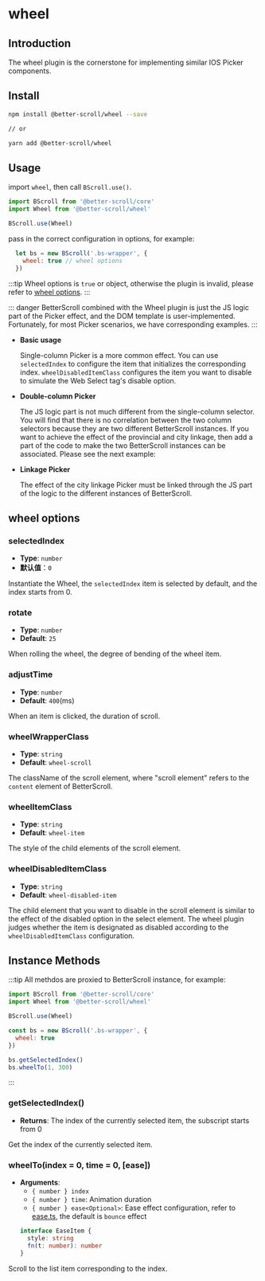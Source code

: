 # wheel

## Introduction

The wheel plugin is the cornerstone for implementing similar IOS Picker components.

## Install

```bash
npm install @better-scroll/wheel --save

// or

yarn add @better-scroll/wheel
```

## Usage

import `wheel`, then call `BScroll.use()`.

```js
import BScroll from '@better-scroll/core'
import Wheel from '@better-scroll/wheel'

BScroll.use(Wheel)
```

pass in the correct configuration in options, for example:

```js
  let bs = new BScroll('.bs-wrapper', {
    wheel: true // wheel options
  })
```

:::tip
Wheel options is `true` or object, otherwise the plugin is invalid, please refer to [wheel options](./wheel.html#wheel-options).
:::

::: danger
BetterScroll combined with the Wheel plugin is just the JS logic part of the Picker effect, and the DOM template is user-implemented. Fortunately, for most Picker scenarios, we have corresponding examples.
:::

- **Basic usage**

  <demo qrcode-url="picker/one-column" :render-code="true">
    <template slot="code-template">
      <<< @/examples/vue/components/picker/one-column.vue?template
    </template>
    <template slot="code-script">
      <<< @/examples/vue/components/picker/one-column.vue?script
    </template>
    <template slot="code-style">
      <<< @/examples/vue/components/picker/one-column.vue?style
    </template>
    <picker-one-column slot="demo"></picker-one-column>
  </demo>

  Single-column Picker is a more common effect. You can use `selectedIndex` to configure the item that initializes the corresponding index. `wheelDisabledItemClass` configures the item you want to disable to simulate the Web Select tag's disable option.

- **Double-column Picker**

  <demo qrcode-url="picker/double-column">
    <template slot="code-template">
      <<< @/examples/vue/components/picker/double-column.vue?template
    </template>
    <template slot="code-script">
      <<< @/examples/vue/components/picker/double-column.vue?script
    </template>
    <template slot="code-style">
      <<< @/examples/vue/components/picker/double-column.vue?style
    </template>
    <picker-double-column slot="demo"></picker-double-column>
  </demo>

  The JS logic part is not much different from the single-column selector. You will find that there is no correlation between the two column selectors because they are two different BetterScroll instances. If you want to achieve the effect of the provincial and city linkage, then add a part of the code to make the two BetterScroll instances can be associated. Please see the next example:

- **Linkage Picker**

  <demo qrcode-url="picker/linkage-column">
    <template slot="code-template">
      <<< @/examples/vue/components/picker/linkage-column.vue?template
    </template>
    <template slot="code-script">
      <<< @/examples/vue/components/picker/linkage-column.vue?script
    </template>
    <template slot="code-style">
      <<< @/examples/vue/components/picker/linkage-column.vue?style
    </template>
    <picker-linkage-column slot="demo"></picker-linkage-column>
  </demo>

  The effect of the city linkage Picker must be linked through the JS part of the logic to the different instances of BetterScroll.

## wheel options

### selectedIndex

  - **Type**: `number`
  - **默认值**：`0`

  Instantiate the Wheel, the `selectedIndex` item is selected by default, and the index starts from 0.

### rotate

  - **Type**: `number`
  - **Default**: `25`

  When rolling the wheel, the degree of bending of the wheel item.

### adjustTime

  - **Type**: `number`
  - **Default**: `400`(ms)

  When an item is clicked, the duration of scroll.

### wheelWrapperClass

  - **Type**: `string`
  - **Default**: `wheel-scroll`

  The className of the scroll element, where "scroll element" refers to the `content` element of BetterScroll.

### wheelItemClass

  - **Type**: `string`
  - **Default**: `wheel-item`

  The style of the child elements of the scroll element.

### wheelDisabledItemClass

  - **Type**: `string`
  - **Default**: `wheel-disabled-item`

  The child element that you want to disable in the scroll element is similar to the effect of the disabled option in the select element. The wheel plugin judges whether the item is designated as disabled according to the `wheelDisabledItemClass` configuration.

## Instance Methods

:::tip
All methdos are proxied to BetterScroll instance, for example:

```js
import BScroll from '@better-scroll/core'
import Wheel from '@better-scroll/wheel'

BScroll.use(Wheel)

const bs = new BScroll('.bs-wrapper', {
  wheel: true
})

bs.getSelectedIndex()
bs.wheelTo(1, 300)
```
:::

### getSelectedIndex()

  - **Returns**: The index of the currently selected item, the subscript starts from 0

  Get the index of the currently selected item.

### wheelTo(index = 0, time = 0, [ease])

  - **Arguments**:
    - `{ number } index`
    - `{ number } time`: Animation duration
    - `{ number } ease<Optional>`: Ease effect configuration, refer to [ease.ts](https://github.com/ustbhuangyi/better-scroll/blob/dev/packages/shared-utils/src/ease.ts), the default is `bounce` effect
    ```typescript
    interface EaseItem {
      style: string
      fn(t: number): number
    }
    ```

  Scroll to the list item corresponding to the index.
